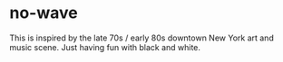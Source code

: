 # no-wave

This is inspired by the late 70s / early 80s downtown New York art and music scene. Just having fun with black and white.
